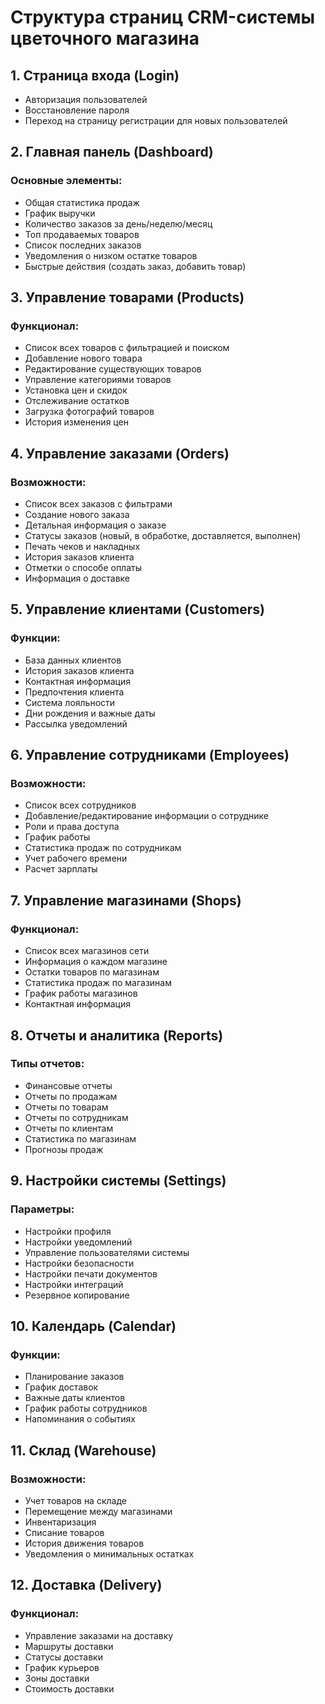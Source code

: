 # Структура страниц CRM-системы цветочного магазина

## 1. Страница входа (Login)
- Авторизация пользователей
- Восстановление пароля
- Переход на страницу регистрации для новых пользователей

## 2. Главная панель (Dashboard)
### Основные элементы:
- Общая статистика продаж
- График выручки
- Количество заказов за день/неделю/месяц
- Топ продаваемых товаров
- Список последних заказов
- Уведомления о низком остатке товаров
- Быстрые действия (создать заказ, добавить товар)

## 3. Управление товарами (Products)
### Функционал:
- Список всех товаров с фильтрацией и поиском
- Добавление нового товара
- Редактирование существующих товаров
- Управление категориями товаров
- Установка цен и скидок
- Отслеживание остатков
- Загрузка фотографий товаров
- История изменения цен

## 4. Управление заказами (Orders)
### Возможности:
- Список всех заказов с фильтрами
- Создание нового заказа
- Детальная информация о заказе
- Статусы заказов (новый, в обработке, доставляется, выполнен)
- Печать чеков и накладных
- История заказов клиента
- Отметки о способе оплаты
- Информация о доставке

## 5. Управление клиентами (Customers)
### Функции:
- База данных клиентов
- История заказов клиента
- Контактная информация
- Предпочтения клиента
- Система лояльности
- Дни рождения и важные даты
- Рассылка уведомлений

## 6. Управление сотрудниками (Employees)
### Возможности:
- Список всех сотрудников
- Добавление/редактирование информации о сотруднике
- Роли и права доступа
- График работы
- Статистика продаж по сотрудникам
- Учет рабочего времени
- Расчет зарплаты

## 7. Управление магазинами (Shops)
### Функционал:
- Список всех магазинов сети
- Информация о каждом магазине
- Остатки товаров по магазинам
- Статистика продаж по магазинам
- График работы магазинов
- Контактная информация

## 8. Отчеты и аналитика (Reports)
### Типы отчетов:
- Финансовые отчеты
- Отчеты по продажам
- Отчеты по товарам
- Отчеты по сотрудникам
- Отчеты по клиентам
- Статистика по магазинам
- Прогнозы продаж

## 9. Настройки системы (Settings)
### Параметры:
- Настройки профиля
- Настройки уведомлений
- Управление пользователями системы
- Настройки безопасности
- Настройки печати документов
- Настройки интеграций
- Резервное копирование

## 10. Календарь (Calendar)
### Функции:
- Планирование заказов
- График доставок
- Важные даты клиентов
- График работы сотрудников
- Напоминания о событиях

## 11. Склад (Warehouse)
### Возможности:
- Учет товаров на складе
- Перемещение между магазинами
- Инвентаризация
- Списание товаров
- История движения товаров
- Уведомления о минимальных остатках

## 12. Доставка (Delivery)
### Функционал:
- Управление заказами на доставку
- Маршруты доставки
- Статусы доставки
- График курьеров
- Зоны доставки
- Стоимость доставки
